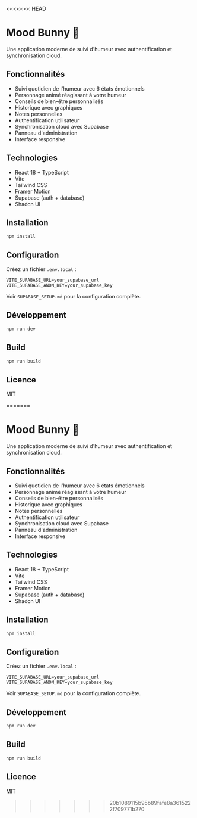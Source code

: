 <<<<<<< HEAD
# Mood Bunny 🐰

Une application moderne de suivi d'humeur avec authentification et synchronisation cloud.

## Fonctionnalités

- Suivi quotidien de l'humeur avec 6 états émotionnels
- Personnage animé réagissant à votre humeur
- Conseils de bien-être personnalisés
- Historique avec graphiques
- Notes personnelles
- Authentification utilisateur
- Synchronisation cloud avec Supabase
- Panneau d'administration
- Interface responsive

## Technologies

- React 18 + TypeScript
- Vite
- Tailwind CSS
- Framer Motion
- Supabase (auth + database)
- Shadcn UI

## Installation

```bash
npm install
```

## Configuration

Créez un fichier `.env.local` :

```env
VITE_SUPABASE_URL=your_supabase_url
VITE_SUPABASE_ANON_KEY=your_supabase_key
```

Voir `SUPABASE_SETUP.md` pour la configuration complète.

## Développement

```bash
npm run dev
```

## Build

```bash
npm run build
```

## Licence

MIT

=======
# Mood Bunny 🐰

Une application moderne de suivi d'humeur avec authentification et synchronisation cloud.

## Fonctionnalités

- Suivi quotidien de l'humeur avec 6 états émotionnels
- Personnage animé réagissant à votre humeur
- Conseils de bien-être personnalisés
- Historique avec graphiques
- Notes personnelles
- Authentification utilisateur
- Synchronisation cloud avec Supabase
- Panneau d'administration
- Interface responsive

## Technologies

- React 18 + TypeScript
- Vite
- Tailwind CSS
- Framer Motion
- Supabase (auth + database)
- Shadcn UI

## Installation

```bash
npm install
```

## Configuration

Créez un fichier `.env.local` :

```env
VITE_SUPABASE_URL=your_supabase_url
VITE_SUPABASE_ANON_KEY=your_supabase_key
```

Voir `SUPABASE_SETUP.md` pour la configuration complète.

## Développement

```bash
npm run dev
```

## Build

```bash
npm run build
```

## Licence

MIT

>>>>>>> 20b1089115b95b89fafe8a3615222f709771b270
